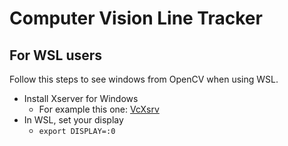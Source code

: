 # Computer Vision Line Tracker

## For WSL users

Follow this steps to see windows from OpenCV when using WSL.

- Install Xserver for Windows
  - For example this one: [VcXsrv](https://sourceforge.net/projects/vcxsrv/)
- In WSL, set your display
  - `export DISPLAY=:0`
